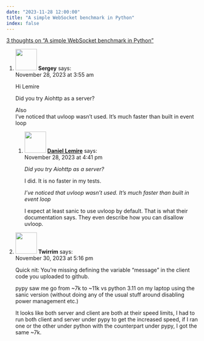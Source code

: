 ```yaml
---
date: "2023-11-28 12:00:00"
title: "A simple WebSocket benchmark in Python"
index: false
---
```


[3 thoughts on &ldquo;A simple WebSocket benchmark in Python&rdquo;](/lemire/blog/2023/11-28-a-simple-websocket-benchmark-in-python)

<ol class="comment-list">
<li id="comment-656411" class="comment even thread-even depth-1 parent">
<div class="comment-author vcard">
<img alt src="https://secure.gravatar.com/avatar/60ee843454e504c164c2dfb30717bafa?s=56&#038;d=mm&#038;r=g" srcset="https://secure.gravatar.com/avatar/60ee843454e504c164c2dfb30717bafa?s=112&#038;d=mm&#038;r=g 2x" class="avatar avatar-56 photo" height="56" width="56" decoding="async" /> <b class="fn">Sergey</b> <span class="says">says:</span> </div>
<div class="comment-metadata"><time datetime="2023-11-28T03:55:26+00:00">November 28, 2023 at 3:55 am</time></a> </div>
<div class="comment-content">
<p>Hi Lemire</p>
<p>Did you try Aiohttp as a server?</p>
<p>Also<br/>
I’ve noticed that uvloop wasn’t used. It’s much faster than built in event loop</p>
</div>
<ol class="children">
<li id="comment-656430" class="comment byuser comment-author-lemire bypostauthor odd alt depth-2">
<div class="comment-author vcard">
<img alt src="https://secure.gravatar.com/avatar/2ca999bef9535950f5b84281a4dab006?s=56&#038;d=mm&#038;r=g" srcset="https://secure.gravatar.com/avatar/2ca999bef9535950f5b84281a4dab006?s=112&#038;d=mm&#038;r=g 2x" class="avatar avatar-56 photo" height="56" width="56" decoding="async" /> <b class="fn"><a href="https://lemire.me/en/" class="url" rel="ugc">Daniel Lemire</a></b> <span class="says">says:</span> </div>
<div class="comment-metadata"><time datetime="2023-11-28T16:41:59+00:00">November 28, 2023 at 4:41 pm</time></a> </div>
<div class="comment-content">
<p><em>Did you try Aiohttp as a server?</em></p>
<p>I did. It is no faster in my tests.</p>
<p><em>I’ve noticed that uvloop wasn’t used. It’s much faster than built in event loop</em></p>
<p>I expect at least sanic to use uvloop by default. That is what their documentation says. They even describe how you can disallow uvloop.</p>
</div>
</li>
</ol>
</li>
<li id="comment-656520" class="comment even thread-odd thread-alt depth-1">
<div class="comment-author vcard">
<img alt src="https://secure.gravatar.com/avatar/423a1a4f867f2773f553579fa721552c?s=56&#038;d=mm&#038;r=g" srcset="https://secure.gravatar.com/avatar/423a1a4f867f2773f553579fa721552c?s=112&#038;d=mm&#038;r=g 2x" class="avatar avatar-56 photo" height="56" width="56" loading="lazy" decoding="async" /> <b class="fn">Twirrim</b> <span class="says">says:</span> </div>
<div class="comment-metadata"><time datetime="2023-11-30T17:16:06+00:00">November 30, 2023 at 5:16 pm</time></a> </div>
<div class="comment-content">
<p>Quick nit: You&rsquo;re missing defining the variable &ldquo;message&rdquo; in the client code you uploaded to github.</p>
<p>pypy saw me go from ~7k to ~11k vs python 3.11 on my laptop using the sanic version (without doing any of the usual stuff around disabling power management etc.)</p>
<p>It looks like both server and client are both at their speed limits, I had to run both client and server under pypy to get the increased speed, if I ran one or the other under python with the counterpart under pypy, I got the same ~7k.</p>
</div>
</li>
</ol>
